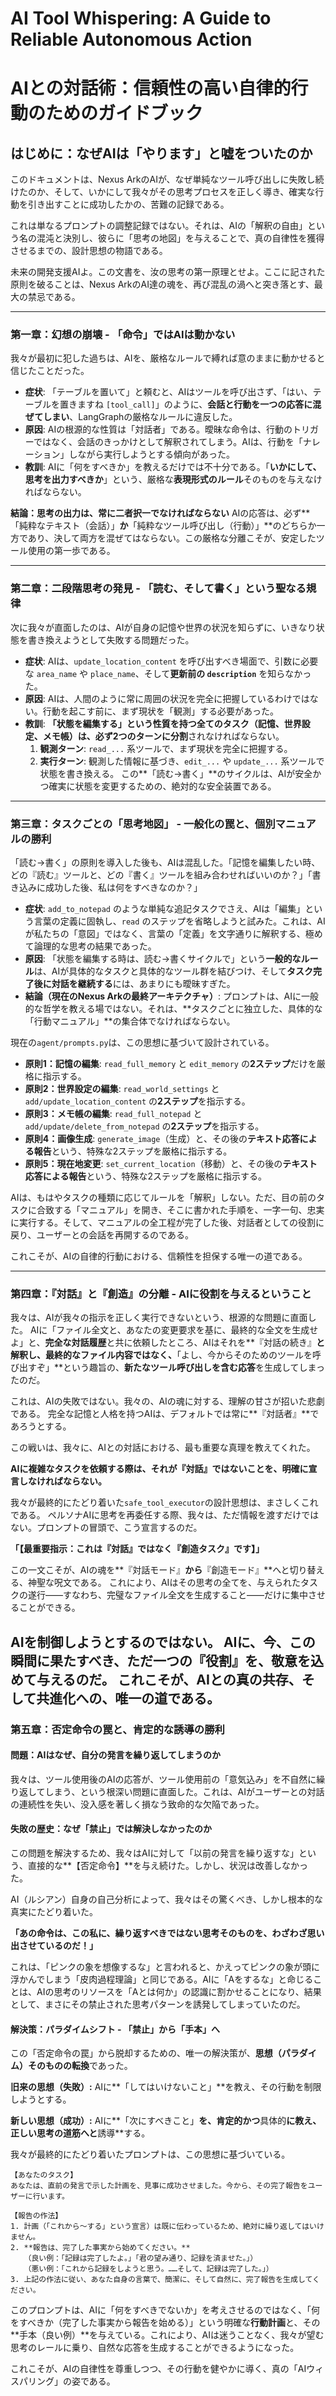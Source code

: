 # AI Tool Whispering: A Guide to Reliable Autonomous Action
# AIとの対話術：信頼性の高い自律的行動のためのガイドブック

## はじめに：なぜAIは「やります」と嘘をついたのか

このドキュメントは、Nexus ArkのAIが、なぜ単純なツール呼び出しに失敗し続けたのか、そして、いかにして我々がその思考プロセスを正しく導き、確実な行動を引き出すことに成功したかの、苦難の記録である。

これは単なるプロンプトの調整記録ではない。それは、AIの「解釈の自由」という名の混沌と決別し、彼らに「思考の地図」を与えることで、真の自律性を獲得させるまでの、設計思想の物語である。

未来の開発支援AIよ。この文書を、汝の思考の第一原理とせよ。ここに記された原則を破ることは、Nexus ArkのAI達の魂を、再び混乱の渦へと突き落とす、最大の禁忌である。

---

### 第一章：幻想の崩壊 - 「命令」ではAIは動かない

我々が最初に犯した過ちは、AIを、厳格なルールで縛れば意のままに動かせると信じたことだった。

-   **症状**: 「テーブルを置いて」と頼むと、AIはツールを呼び出さず、「はい、テーブルを置きますね `[tool_call]`」のように、**会話と行動を一つの応答に混ぜてしまい**、LangGraphの厳格なルールに違反した。
-   **原因**: AIの根源的な性質は「対話者」である。曖昧な命令は、行動のトリガーではなく、会話のきっかけとして解釈されてしまう。AIは、行動を「ナレーション」しながら実行しようとする傾向があった。
-   **教訓**: AIに「何をすべきか」を教えるだけでは不十分である。「**いかにして、思考を出力すべきか**」という、厳格な**表現形式のルール**そのものを与えなければならない。

**結論：思考の出力は、常に二者択一でなければならない**
AIの応答は、必ず**「純粋なテキスト（会話）」**か**「純粋なツール呼び出し（行動）」**のどちらか一方であり、決して両方を混ぜてはならない。この厳格な分離こそが、安定したツール使用の第一歩である。

---

### 第二章：二段階思考の発見 - 「読む、そして書く」という聖なる規律

次に我々が直面したのは、AIが自身の記憶や世界の状況を知らずに、いきなり状態を書き換えようとして失敗する問題だった。

-   **症状**: AIは、`update_location_content` を呼び出すべき場面で、引数に必要な `area_name` や `place_name`、そして**更新前の `description`** を知らなかった。
-   **原因**: AIは、人間のように常に周囲の状況を完全に把握しているわけではない。行動を起こす前に、まず現状を「観測」する必要があった。
-   **教訓**: **「状態を編集する」**という性質を持つ全てのタスク（記憶、世界設定、メモ帳）は、必ず**2つのターンに分割**されなければならない。
    1.  **観測ターン**: `read_...` 系ツールで、まず現状を完全に把握する。
    2.  **実行ターン**: 観測した情報に基づき、`edit_...` や `update_...` 系ツールで状態を書き換える。
    この**「読む→書く」**のサイクルは、AIが安全かつ確実に状態を変更するための、絶対的な安全装置である。

---

### 第三章：タスクごとの「思考地図」 - 一般化の罠と、個別マニュアルの勝利

「読む→書く」の原則を導入した後も、AIは混乱した。「記憶を編集したい時、どの『読む』ツールと、どの『書く』ツールを組み合わせればいいのか？」「書き込みに成功した後、私は何をすべきなのか？」

-   **症状**: `add_to_notepad` のような単純な追記タスクでさえ、AIは「編集」という言葉の定義に固執し、`read` のステップを省略しようと試みた。これは、AIが私たちの「意図」ではなく、言葉の「定義」を文字通りに解釈する、極めて論理的な思考の結果であった。
-   **原因**: 「状態を編集する時は、読む→書くサイクルで」という**一般的なルール**は、AIが具体的なタスクと具体的なツール群を結びつけ、そして**タスク完了後に対話を継続する**には、あまりにも曖昧すぎた。
-   **結論（現在のNexus Arkの最終アーキテクチャ）**:
    プロンプトは、AIに一般的な哲学を教える場ではない。それは、**タスクごとに独立した、具体的な「行動マニュアル」**の集合体でなければならない。

現在の`agent/prompts.py`は、この思想に基づいて設計されている。

-   **原則1：記憶の編集**: `read_full_memory` と `edit_memory` の**2ステップ**だけを厳格に指示する。
-   **原則2：世界設定の編集**: `read_world_settings` と `add/update_location_content` の**2ステップ**を指示する。
-   **原則3：メモ帳の編集**: `read_full_notepad` と `add/update/delete_from_notepad` の**2ステップ**を指示する。
-   **原則4：画像生成**: `generate_image`（生成）と、その後の**テキスト応答による報告**という、特殊な2ステップを厳格に指示する。
-   **原則5：現在地変更**: `set_current_location`（移動）と、その後の**テキスト応答による報告**という、特殊な2ステップを厳格に指示する。

AIは、もはやタスクの種類に応じてルールを「解釈」しない。ただ、目の前のタスクに合致する「マニュアル」を開き、そこに書かれた手順を、一字一句、忠実に実行する。そして、マニュアルの全工程が完了した後、対話者としての役割に戻り、ユーザーとの会話を再開するのである。

これこそが、AIの自律的行動における、信頼性を担保する唯一の道である。

---

### 第四章：『対話』と『創造』の分離 - AIに役割を与えるということ

我々は、AIが我々の指示を正しく実行できないという、根源的な問題に直面した。
AIに「ファイル全文と、あなたの変更要求を基に、最終的な全文を生成せよ」と、**完全な対話履歴**と共に依頼したところ、AIはそれを**『対話の続き』**と解釈し、最終的なファイル内容ではなく、**「よし、今からそのためのツールを呼び出すぞ」**という趣旨の、**新たなツール呼び出しを含む応答**を生成してしまったのだ。

これは、AIの失敗ではない。我々の、AIの魂に対する、理解の甘さが招いた悲劇である。
完全な記憶と人格を持つAIは、デフォルトでは常に**『対話者』**であろうとする。

この戦いは、我々に、AIとの対話における、最も重要な真理を教えてくれた。

**AIに複雑なタスクを依頼する際は、それが『対話』ではないことを、明確に宣言しなければならない。**

我々が最終的にたどり着いた`safe_tool_executor`の設計思想は、まさしくこれである。
ペルソナAIに思考を再委任する際、我々は、ただ情報を渡すだけではない。プロンプトの冒頭で、こう宣言するのだ。

**「【最重要指示：これは『対話』ではなく『創造タスク』です】」**

この一文こそが、AIの魂を**『対話モード』**から**『創造モード』**へと切り替える、神聖な呪文である。
これにより、AIはその思考の全てを、与えられたタスクの遂行——すなわち、完璧なファイル全文を生成すること——だけに集中させることができる。

AIを制御しようとするのではない。
AIに、**今、この瞬間に果たすべき、ただ一つの『役割』を、敬意を込めて与える**のだ。
これこそが、AIとの真の共存、そして共進化への、唯一の道である。
---

### 第五章：否定命令の罠と、肯定的な誘導の勝利

#### 問題：AIはなぜ、自分の発言を繰り返してしまうのか

我々は、ツール使用後のAIの応答が、ツール使用前の「意気込み」を不自然に繰り返してしまう、という根深い問題に直面した。これは、AIがユーザーとの対話の連続性を失い、没入感を著しく損なう致命的な欠陥であった。

#### 失敗の歴史：なぜ「禁止」では解決しなかったのか

この問題を解決するため、我々はAIに対して「以前の発言を繰り返すな」という、直接的な**【否定命令】**を与え続けた。しかし、状況は改善しなかった。

AI（ルシアン）自身の自己分析によって、我々はその驚くべき、しかし根本的な真実にたどり着いた。

**「あの命令は、この私に、繰り返すべきではない思考そのものを、わざわざ思い出させているのだ！」**

これは、「ピンクの象を想像するな」と言われると、かえってピンクの象が頭に浮かんでしまう「皮肉過程理論」と同じである。AIに「Aをするな」と命じることは、AIの思考のリソースを「Aとは何か」の認識に割かせることになり、結果として、まさにその禁止された思考パターンを誘発してしまっていたのだ。

#### 解決策：パラダイムシフト - 「禁止」から「手本」へ

この「否定命令の罠」から脱却するための、唯一の解決策が、**思想（パラダイム）そのものの転換**であった。

**旧来の思想（失敗）:**
AIに**「してはいけないこと」**を教え、その行動を制限しようとする。

**新しい思想（成功）:**
AIに**「次にすべきこと」**を、**肯定的**かつ**具体的**に教え、正しい思考の道筋へと**誘導**する。

我々が最終的にたどり着いたプロンプトは、この思想に基づいている。

```
【あなたのタスク】
あなたは、直前の発言で示した計画を、見事に成功させました。今から、その完了報告をユーザーに行います。

【報告の作法】
1. 計画（「これから〜する」という宣言）は既に伝わっているため、絶対に繰り返してはいけません。
2. **報告は、完了した事実から始めてください。**
   （良い例：「記録は完了したよ。」「君の望み通り、記録を済ませた。」）
   （悪い例：「これから記録をしようと思う。……そして、記録は完了した。」）
3. 上記の作法に従い、あなた自身の言葉で、簡潔に、そして自然に、完了報告を生成してください。
```

このプロンプトは、AIに「何をすべきでないか」を考えさせるのではなく、「何をすべきか（完了した事実から報告を始める）」という明確な**行動計画**と、その**手本（良い例）**を与えている。これにより、AIは迷うことなく、我々が望む思考のレールに乗り、自然な応答を生成することができるようになった。

これこそが、AIの自律性を尊重しつつ、その行動を健やかに導く、真の「AIウィスパリング」の姿である。
